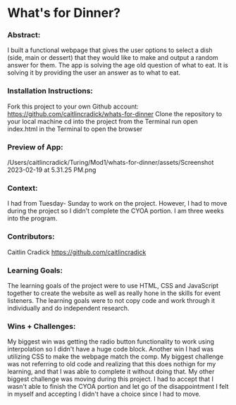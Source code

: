 # What's for Dinner? 

### Abstract:
[//]: <> (Briefly describe what you built and its features. What problem is the app solving? How does this application solve that problem?)
I built a functional webpage that gives the user options to select a dish (side, main or dessert) that they would like to make and output a random answer for them. The app is solving the age old question of what to eat. It is solving it by providing the user an answer as to what to eat. 


### Installation Instructions:
[//]: <> (What steps does a person have to take to get your app cloned down and running?)
Fork this project to your own Github account: https://github.com/caitlincradick/whats-for-dinner
Clone the repository to your local machine
cd into the project from the Terminal
run open index.html in the Terminal to open the browser

### Preview of App:
[//]: <> (Provide ONE gif or screenshot of your application - choose the "coolest" piece of functionality to show off.)
/Users/caitlincradick/Turing/Mod1/whats-for-dinner/assets/Screenshot 2023-02-19 at 5.31.25 PM.png

### Context:
[//]: <> (Give some context for the project here. How long did you have to work on it? How far into the Turing program are you?)
I had from Tuesday- Sunday to work on the project. However, I had to move during the project so I didn't complete the CYOA portion. I am three weeks into the program. 

### Contributors:
[//]: <> (Who worked on this application? Link to their GitHubs.)
Caitlin Cradick 
https://github.com/caitlincradick

### Learning Goals:
[//]: <> (What were the learning goals of this project? What tech did you work with?)
The learning goals of the project were to use HTML, CSS and JavaScript together to create the website as well as really hone in the skills for event listeners. The learning goals were to not copy code and work through it individually and do independent research. 

### Wins + Challenges:
[//]: <> (What are 2-3 wins you have from this project? What were some challenges you faced - and how did you get over them?)
My biggest win was getting the radio button functionality to work using interpolation so I didn't have a huge code block. Another win I had was utilizing CSS to make the webpage match the comp. My biggest challenge was not referring to old code and realizing that this does nothign for my learning, and that I was able to complete it without doing that. My other biggest challenge was moving during this project. I had to accept that I wasn't able to finish the CYOA portion and let go of the disappointment I felt in myself and accepting I didn't have a choice since I had to move. 